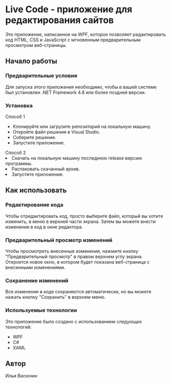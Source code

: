 <h1>Live Code - приложение для редактирования сайтов</h1>
Это приложение, написанное на WPF, которое позволяет редактировать код HTML, CSS и JavaScript с мгновенным предварительным просмотром веб-страницы.

<h2>Начало работы</h2>
<h3>Предварительные условия</h3>
Для запуска этого приложения необходимо, чтобы в вашей системе был установлен .NET Framework 4.8 или более поздней версии.

<h3>Установка</h3>
Способ 1
<ul>
<li>Клонируйте или загрузите репозиторий на локальную машину.</li>
<li>Откройте файл решения в Visual Studio.</li>
<li>Соберите решение.</li>
<li>Запустите приложение.</li>
</ul>
Способ 2
<li>Скачать на локальную машину последнюю release версию программы.</li>
<li>Распаковать скачанный архив.</li>
<li>Запустите приложение.</li>
</ul>

<h2>Как использовать</h2>
<h3>Редактирование кода</h3>
Чтобы отредактировать код, просто выберите файл, который вы хотите изменить, в меню в верхней части экрана. Затем вы можете внести изменения в код в окне редактора.


<h3>Предварительный просмотр изменений</h3>
Чтобы просмотреть внесенные изменения, нажмите кнопку "Предварительный просмотр" в правом верхнем углу экрана. Откроется новое окно, в котором будет показана веб-страница с внесенными изменениями.

<h3>Сохранение изменений</h3>
Все изменения в коде сохраняются автоматически, но вы можете нажать кнопку "Сохранить" в верхнем меню.

<h3>Используемые технологии</h3>
Это приложение было создано с использованием следующих технологий:
<ul>
<li>WPF</li>
<li>C#</li>
<li>XAML</li>
</ul>

<h2>Автор</h2>
Илья Васюнин
